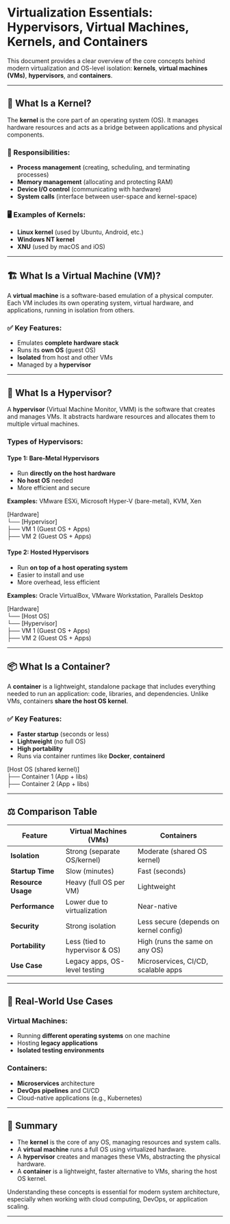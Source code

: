 # Virtualization Essentials: Hypervisors, Virtual Machines, Kernels, and Containers

This document provides a clear overview of the core concepts behind modern virtualization and OS-level isolation: **kernels**, **virtual machines (VMs)**, **hypervisors**, and **containers**.

---

## 🧠 What Is a Kernel?

The **kernel** is the core part of an operating system (OS). It manages hardware resources and acts as a bridge between applications and physical components.

### 🔧 Responsibilities:
- **Process management** (creating, scheduling, and terminating processes)
- **Memory management** (allocating and protecting RAM)
- **Device I/O control** (communicating with hardware)
- **System calls** (interface between user-space and kernel-space)

### 🖥️ Examples of Kernels:
- **Linux kernel** (used by Ubuntu, Android, etc.)
- **Windows NT kernel**
- **XNU** (used by macOS and iOS)

---

## 🏗️ What Is a Virtual Machine (VM)?

A **virtual machine** is a software-based emulation of a physical computer. Each VM includes its own operating system, virtual hardware, and applications, running in isolation from others.

### ✅ Key Features:
- Emulates **complete hardware stack**
- Runs its **own OS** (guest OS)
- **Isolated** from host and other VMs
- Managed by a **hypervisor**

---

## 🧱 What Is a Hypervisor?

A **hypervisor** (Virtual Machine Monitor, VMM) is the software that creates and manages VMs. It abstracts hardware resources and allocates them to multiple virtual machines.

### Types of Hypervisors:

#### **Type 1: Bare-Metal Hypervisors**
- Run **directly on the host hardware**
- **No host OS** needed
- More efficient and secure

**Examples:** VMware ESXi, Microsoft Hyper-V (bare-metal), KVM, Xen

[Hardware]  
└── [Hypervisor]  
├── VM 1 (Guest OS + Apps)  
├── VM 2 (Guest OS + Apps)



#### **Type 2: Hosted Hypervisors**
- Run **on top of a host operating system**
- Easier to install and use
- More overhead, less efficient

**Examples:** Oracle VirtualBox, VMware Workstation, Parallels Desktop

[Hardware]  
└── [Host OS]  
└── [Hypervisor]  
├── VM 1 (Guest OS + Apps)  
├── VM 2 (Guest OS + Apps)


---

## 📦 What Is a Container?

A **container** is a lightweight, standalone package that includes everything needed to run an application: code, libraries, and dependencies. Unlike VMs, containers **share the host OS kernel**.

### ✅ Key Features:
- **Faster startup** (seconds or less)
- **Lightweight** (no full OS)
- **High portability**
- Runs via container runtimes like **Docker**, **containerd**

[Host OS (shared kernel)]  
├── Container 1 (App + libs)  
├── Container 2 (App + libs)


---

## ⚖️ Comparison Table

| Feature              | Virtual Machines (VMs)            | Containers                             |
|----------------------|------------------------------------|-----------------------------------------|
| **Isolation**         | Strong (separate OS/kernel)        | Moderate (shared OS kernel)             |
| **Startup Time**      | Slow (minutes)                     | Fast (seconds)                          |
| **Resource Usage**    | Heavy (full OS per VM)             | Lightweight                             |
| **Performance**       | Lower due to virtualization        | Near-native                             |
| **Security**          | Strong isolation                   | Less secure (depends on kernel config)  |
| **Portability**       | Less (tied to hypervisor & OS)     | High (runs the same on any OS)          |
| **Use Case**          | Legacy apps, OS-level testing      | Microservices, CI/CD, scalable apps     |

---

## 🔧 Real-World Use Cases

### Virtual Machines:
- Running **different operating systems** on one machine
- Hosting **legacy applications**
- **Isolated testing environments**

### Containers:
- **Microservices** architecture
- **DevOps pipelines** and CI/CD
- Cloud-native applications (e.g., Kubernetes)

---

## 📌 Summary

- The **kernel** is the core of any OS, managing resources and system calls.
- A **virtual machine** runs a full OS using virtualized hardware.
- A **hypervisor** creates and manages these VMs, abstracting the physical hardware.
- A **container** is a lightweight, faster alternative to VMs, sharing the host OS kernel.

Understanding these concepts is essential for modern system architecture, especially when working with cloud computing, DevOps, or application scaling.

---

